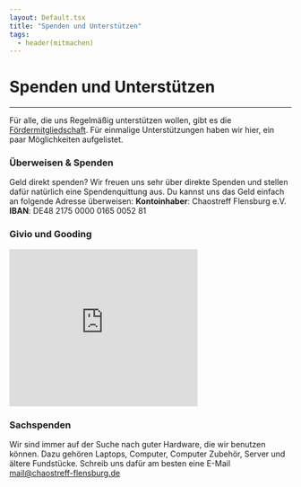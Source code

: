 ```yaml
---
layout: Default.tsx
title: "Spenden und Unterstützen"
tags:
  - header(mitmachen)
---
```


# Spenden und Unterstützen

---

Für alle, die uns Regelmäßig unterstützen wollen, gibt es die
[Fördermitgliedschaft](wir.md). Für einmalige Unterstützungen haben wir hier,
ein paar Möglichkeiten aufgelistet.

### Überweisen & Spenden

Geld direkt spenden? Wir freuen uns sehr über direkte Spenden und stellen dafür
natürlich eine Spendenquittung aus. Du kannst uns das Geld einfach an folgende
Adresse überweisen: **Kontoinhaber**: Chaostreff Flensburg e.V. **IBAN**: DE48
2175 0000 0165 0052 81

### Givio und Gooding

<iframe id="Gooding Banner-Widget" title="Gooding Banner-Widget" src="https://erweiterungen.gooding.de/app/widget/chaostreff-flensburg-e-v-62318/large-rectangle/tab/1/donations/1/v/1492766837.A2wEQYZCL3AZAE29rOQIvdQIj2nbdgPcBIT4GGmz8t9q5wpRwFNyfthUy4KcsjWyER9WXuQ0VGvZ04u2e6qVCK9Ga6aDqafB6KRuoyA44hpanfAO0HqyCAtEeeR4ICa3" name="Gooding Banner-Widget" scrolling="yes" width="336" height="280" frameborder="0"></iframe>

### Sachspenden

Wir sind immer auf der Suche nach guter Hardware, die wir benutzen können. Dazu
gehören Laptops, Computer, Computer Zubehör, Server und ältere Fundstücke.
Schreib uns dafür am besten eine E-Mail <mail@chaostreff-flensburg.de>
